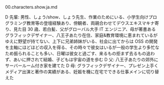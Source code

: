 00.characters.show.ja.md

D 先輩: 男性、しょう/show、しょう先生、作業のためにいる、小学生向けプログラミング教育等の登壇経験あり、傍観者、両親合わせてデウスエキスマキナ寄り、見た目 30 歳、若白髪、父がグローバル大手 IT エンジニア、母が著書あるグラフィックデザイナー、八王子あたり在住、家庭&教育環境に恵まれているがゆえに野望が持てない、上下に兄弟姉妹がいる、社会に出てからは OSS の開発を主軸にほどほどの収入を得る、その時々で彼女はいるが一般の学生より多忙なため振られることも多い、日曜は彼女と過ごす、来るもの拒まず去るもの追わず、あいに押されて結婚、子どもは宇宙の道を歩む
D 父: 八王子あたりの郊外にサーバールーム付き家を建てた
D 母: グラフィックデザイナー、プレゼン上手くメディア出演と著作の実績がある、妊娠を機に在宅でできる仕事メインに切り替えた

